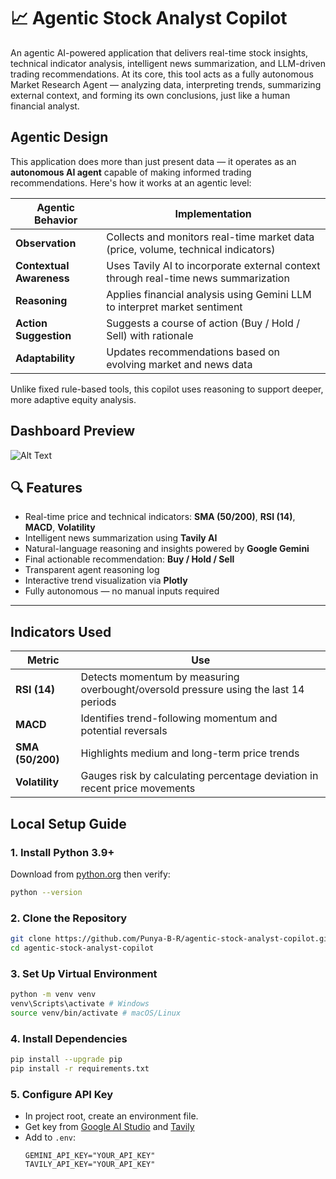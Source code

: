 # 📈 Agentic Stock Analyst Copilot

An agentic AI-powered application that delivers real-time stock insights, technical indicator analysis, intelligent news summarization, and LLM-driven trading recommendations. At its core, this tool acts as a fully autonomous Market Research Agent — analyzing data, interpreting trends, summarizing external context, and forming its own conclusions, just like a human financial analyst.

## Agentic Design 

This application does more than just present data — it operates as an **autonomous AI agent** capable of making informed trading recommendations. Here's how it works at an agentic level:

| **Agentic Behavior**   | **Implementation**                                                                 |
|------------------------|------------------------------------------------------------------------------------|
| **Observation**        | Collects and monitors real-time market data (price, volume, technical indicators)  |
| **Contextual Awareness** | Uses Tavily AI to incorporate external context through real-time news summarization |
| **Reasoning**          | Applies financial analysis using Gemini LLM to interpret market sentiment           |
| **Action Suggestion**  | Suggests a course of action (Buy / Hold / Sell) with rationale                     |
| **Adaptability**       | Updates recommendations based on evolving market and news data                     |

Unlike fixed rule-based tools, this copilot uses reasoning to support deeper, more adaptive equity analysis.

## Dashboard Preview
![Alt Text](https://github.com/Punya-B-R/agentic-stock-analyst-copilot/blob/main/assets/picture.png?raw=true)

## 🔍 Features

- Real-time price and technical indicators: **SMA (50/200)**, **RSI (14)**, **MACD**, **Volatility**
- Intelligent news summarization using **Tavily AI**
- Natural-language reasoning and insights powered by **Google Gemini**
- Final actionable recommendation: **Buy / Hold / Sell**
- Transparent agent reasoning log
- Interactive trend visualization via **Plotly**
- Fully autonomous — no manual inputs required

---

## Indicators Used

| **Metric**     | **Use**                                                 |
|----------------|----------------------------------------------------------|
| **RSI (14)**   | Detects momentum by measuring overbought/oversold pressure using the last 14 periods |
| **MACD**       | Identifies trend-following momentum and potential reversals |
| **SMA (50/200)** | Highlights medium and long-term price trends             |
| **Volatility** | Gauges risk by calculating percentage deviation in recent price movements |

## Local Setup Guide
### 1. **Install Python 3.9+**  
   Download from [python.org](https://www.python.org/downloads/) then verify:
   ```bash
   python --version
   ```

### 2. Clone the Repository
   ```bash
   git clone https://github.com/Punya-B-R/agentic-stock-analyst-copilot.git
   cd agentic-stock-analyst-copilot
   ```

### 3. Set Up Virtual Environment
   ```bash
   python -m venv venv
   venv\Scripts\activate # Windows
   source venv/bin/activate # macOS/Linux
   ```

### 4. Install Dependencies
   ```bash
   pip install --upgrade pip
   pip install -r requirements.txt
   ```
### 5. Configure API Key
   - In project root, create an environment file.
   - Get key from [Google AI Studio](https://aistudio.google.com/app/apikey) and [Tavily](https://app.tavily.com/home)
   - Add to `.env`:
     ```text
     GEMINI_API_KEY="YOUR_API_KEY"  
     TAVILY_API_KEY="YOUR_API_KEY"
     ```
